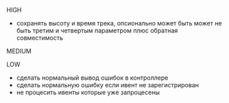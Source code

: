 HIGH
- сохранять высоту и время трека, опсионально может быть может не быть третим и четвертым параметром плюс обратная совместимость


MEDIUM
 

LOW
- сделать нормальный вывод ошибок в контроллере
- сделать нормальную ошибку если ивент не зарегистрирован
- не процесить ивенты которые уже запроцесены